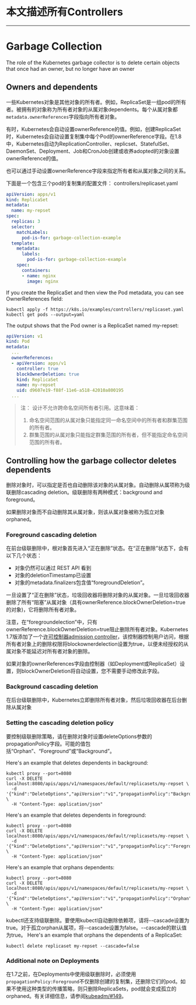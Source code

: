 

# 本文描述所有Controllers

---

# Garbage Collection
The role of the Kubernetes garbage collector is to delete certain objects that once had an owner, but no longer have an owner

## Owners and dependents

一些Kubernetes对象是其他对象的所有者。例如，ReplicaSet是一组pod的所有者。被拥有的对象称为所有者对象的从属对象dependents。每个从属对象都`metadata.ownerReferences`字段指向所有者对象。

有时，Kubernetes会自动设置ownerReference的值。例如，创建ReplicaSet时，Kubernetes会自动设置复制集中每个Pod的ownerReference字段。在1.8中，Kubernetes自动为ReplicationController、replicset、StatefulSet、DaemonSet、Deployment、Job和CronJob创建或收养adopted的对象设置ownerReference的值。

也可以通过手动设置ownerReference字段来指定所有者和从属对象之间的关系。

下面是一个包含三个pod的复制集的配置文件：
controllers/replicaset.yaml 
```yaml
apiVersion: apps/v1
kind: ReplicaSet
metadata:
  name: my-repset
spec:
  replicas: 3
  selector:
    matchLabels:
      pod-is-for: garbage-collection-example
  template:
    metadata:
      labels:
        pod-is-for: garbage-collection-example
    spec:
      containers:
      - name: nginx
        image: nginx
```

If you create the ReplicaSet and then view the Pod metadata, you can see OwnerReferences field:

```shell
kubectl apply -f https://k8s.io/examples/controllers/replicaset.yaml
kubectl get pods --output=yaml
```

The output shows that the Pod owner is a ReplicaSet named my-repset:

```yaml
apiVersion: v1
kind: Pod
metadata:
  ...
  ownerReferences:
  - apiVersion: apps/v1
    controller: true
    blockOwnerDeletion: true
    kind: ReplicaSet
    name: my-repset
    uid: d9607e19-f88f-11e6-a518-42010a800195
  ...
```

> 注：
> 设计不允许跨命名空间所有者引用。这意味着：
> 1. 命名空间范围的从属对象只能指定同一命名空间中的所有者和群集范围的所有者。
> 2. 群集范围的从属对象只能指定群集范围的所有者，但不能指定命名空间范围的所有者。

## Controlling how the garbage collector deletes dependents 

删除对象时，可以指定是否也自动删除该对象的从属对象。自动删除从属项称为级联删除cascading deletion。级联删除有两种模式：background and foreground。

如果删除对象而不自动删除其从属对象，则该从属对象被称为孤立对象orphaned。

### Foreground cascading deletion 

在前台级联删除中，根对象首先进入“正在删除”状态。在“正在删除”状态下，会有以下几个状态：
- 对象仍然可以通过 REST API 看到
- 对象的deletionTimestamp已设置
- 对象的metadata.finalizers包含值“foregroundDeletion”。

一旦设置了“正在删除”状态，垃圾回收器将删除对象的从属对象。一旦垃圾回收器删除了所有“阻塞”从属对象（具有ownerReference.blockOwnerDeletion=true的对象)，它将删除所有者对象。

注意，在“foregroundelection”中，只有ownerReference.blockOwnerDeletion=true阻止删除所有者对象。Kubernetes 1.7版添加了一个[许可控制器admission controller](https://kubernetes.io/docs/reference/access-authn-authz/admission-controllers/#ownerreferencespermissionenforcement)，该控制器控制用户访问，根据所有者对象上的删除权限将blockownerdelection设置为true，以便未经授权的从属对象不能延迟对所有者对象的删除。

如果对象的ownerReferences字段由控制器（如Deployment或ReplicaSet）设置，则blockOwnerDeletion将自动设置，您不需要手动修改此字段。


### Background cascading deletion 
在后台级联删除中，Kubernetes立即删除所有者对象，然后垃圾回收器在后台删除从属对象

### Setting the cascading deletion policy
要控制级联删除策略，请在删除对象时设置deleteOptions参数的propagationPolicy字段。可能的值包括“Orphan”、“Foreground”或“Background”。

Here's an example that deletes dependents in background:
```shell
kubectl proxy --port=8080
curl -X DELETE localhost:8080/apis/apps/v1/namespaces/default/replicasets/my-repset \
  -d '{"kind":"DeleteOptions","apiVersion":"v1","propagationPolicy":"Background"}' \
  -H "Content-Type: application/json"
```

Here's an example that deletes dependents in foreground:
```shell
kubectl proxy --port=8080
curl -X DELETE localhost:8080/apis/apps/v1/namespaces/default/replicasets/my-repset \
  -d '{"kind":"DeleteOptions","apiVersion":"v1","propagationPolicy":"Foreground"}' \
  -H "Content-Type: application/json"
```

Here's an example that orphans dependents:
```shell
kubectl proxy --port=8080
curl -X DELETE localhost:8080/apis/apps/v1/namespaces/default/replicasets/my-repset \
  -d '{"kind":"DeleteOptions","apiVersion":"v1","propagationPolicy":"Orphan"}' \
  -H "Content-Type: application/json"
```

kubectl还支持级联删除。要使用kubectl自动删除依赖项，请将--cascade设置为true。对于孤立orphan从属项，将--cascade设置为false。--cascade的默认值为true。
Here's an example that orphans the dependents of a ReplicaSet:
```shell
kubectl delete replicaset my-repset --cascade=false
```

### Additional note on Deployments

在1.7之前，在Deployments中使用级联删除时，必须使用`propagationPolicy:Foreground`不仅删除创建的复制集，还删除它们的pod。如果不使用这种类型的传播策略，则只删除ReplicaSets，pod就会变成孤立的orphaned。有关详细信息，请参阅[kubeadm/#149](https://github.com/kubernetes/kubeadm/issues/149#issuecomment-284766613)。

